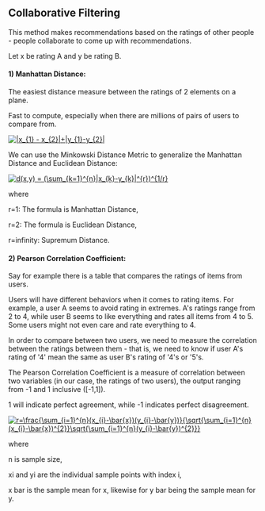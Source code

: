 ## Collaborative Filtering


This method makes recommendations based on the ratings of other people - people collaborate to come up with recommendations. 

Let x be rating A and y be rating B.


#### 1) Manhattan Distance:

The easiest distance measure between the ratings of 2 elements on a plane.

Fast to compute, especially when there are millions of pairs of users to compare from.

<a href="https://www.codecogs.com/eqnedit.php?latex=|x_{1}&space;-&space;x_{2}|&plus;|y_{1}-y_{2}|" target="_blank"><img src="https://latex.codecogs.com/gif.latex?|x_{1}&space;-&space;x_{2}|&plus;|y_{1}-y_{2}|" title="|x_{1} - x_{2}|+|y_{1}-y_{2}|" /></a>


We can use the Minkowski Distance Metric to generalize the Manhattan Distance and Euclidean Distance:

<a href="https://www.codecogs.com/eqnedit.php?latex=d(x,y)&space;=&space;(\sum_{k=1}^{n}|x_{k}-y_{k}|^{r})^{1/r}" target="_blank"><img src="https://latex.codecogs.com/gif.latex?d(x,y)&space;=&space;(\sum_{k=1}^{n}|x_{k}-y_{k}|^{r})^{1/r}" title="d(x,y) = (\sum_{k=1}^{n}|x_{k}-y_{k}|^{r})^{1/r}" /></a>

where

r=1: The formula is Manhattan Distance,

r=2: The formula is Euclidean Distance,

r=infinity: Supremum Distance.


#### 2) Pearson Correlation Coefficient:

Say for example there is a table that compares the ratings of items from users.

Users will have different behaviors when it comes to rating items. For example, a user A seems to avoid rating in extremes. A's ratings range from 2 to 4, while user B seems to like everything and rates all items from 4 to 5. Some users might not even care and rate everything to 4.

In order to compare between two users, we need to measure the correlation between the ratings between them - that is, we need to know if user A's rating of '4' mean the same as user B's rating of '4's or '5's.

The Pearson Correlation Coefficient is a measure of correlation between two variables (in our case, the ratings of two users), the output ranging from -1 and 1 inclusive ([-1,1]).

1 will indicate perfect agreement, while -1 indicates perfect disagreement.

<a href="https://www.codecogs.com/eqnedit.php?latex=r=\frac{\sum_{i=1}^{n}(x_{i}-\bar{x})(y_{i}-\bar{y})}{\sqrt{\sum_{i=1}^{n}(x_{i}-\bar{x})^{2}}\sqrt{\sum_{i=1}^{n}(y_{i}-\bar{y})^{2}}}" target="_blank"><img src="https://latex.codecogs.com/gif.latex?r=\frac{\sum_{i=1}^{n}(x_{i}-\bar{x})(y_{i}-\bar{y})}{\sqrt{\sum_{i=1}^{n}(x_{i}-\bar{x})^{2}}\sqrt{\sum_{i=1}^{n}(y_{i}-\bar{y})^{2}}}" title="r=\frac{\sum_{i=1}^{n}(x_{i}-\bar{x})(y_{i}-\bar{y})}{\sqrt{\sum_{i=1}^{n}(x_{i}-\bar{x})^{2}}\sqrt{\sum_{i=1}^{n}(y_{i}-\bar{y})^{2}}}" /></a>

where 

n is sample size,

xi and yi are the individual sample points with index i,

x bar is the sample mean for x, likewise for y bar being the sample mean for y.